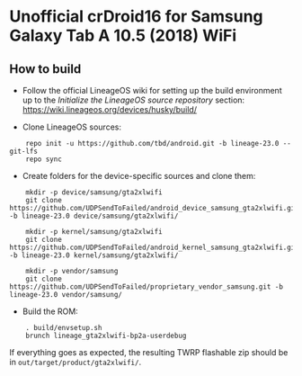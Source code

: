 Unofficial crDroid16 for Samsung Galaxy Tab A 10.5 (2018) WiFi
===========

How to build
---------------
- Follow the official LineageOS wiki for setting up the build environment up to the *Initialize the LineageOS source repository* section: https://wiki.lineageos.org/devices/husky/build/

- Clone LineageOS sources:

```
    repo init -u https://github.com/tbd/android.git -b lineage-23.0 --git-lfs
    repo sync
```

- Create folders for the device-specific sources and clone them:

```
    mkdir -p device/samsung/gta2xlwifi
    git clone https://github.com/UDPSendToFailed/android_device_samsung_gta2xlwifi.git -b lineage-23.0 device/samsung/gta2xlwifi/
    
    mkdir -p kernel/samsung/gta2xlwifi
    git clone https://github.com/UDPSendToFailed/android_kernel_samsung_gta2xlwifi.git -b lineage-23.0 kernel/samsung/gta2xlwifi/
    
    mkdir -p vendor/samsung
    git clone https://github.com/UDPSendToFailed/proprietary_vendor_samsung.git -b lineage-23.0 vendor/samsung/
```

- Build the ROM:

```
    . build/envsetup.sh
    brunch lineage_gta2xlwifi-bp2a-userdebug
```

If everything goes as expected, the resulting TWRP flashable zip should be in `out/target/product/gta2xlwifi/`.
